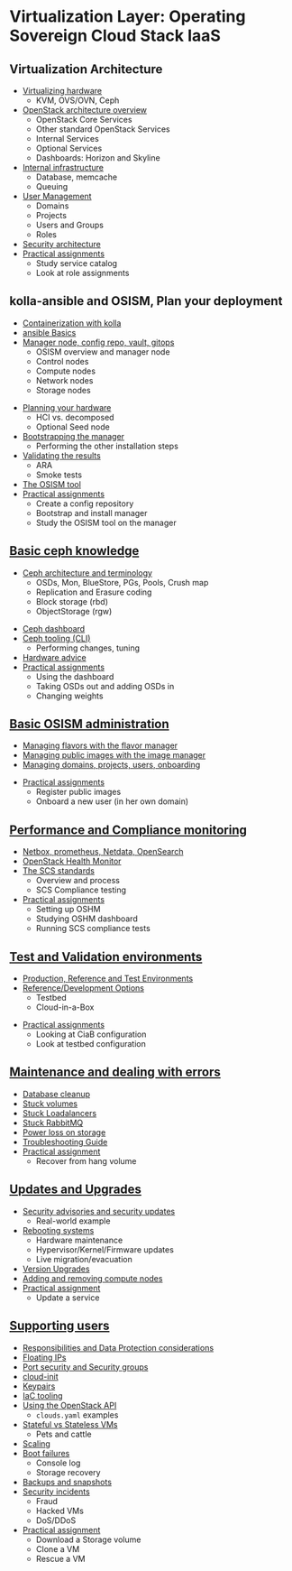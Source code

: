 # Virtualization Layer: Operating Sovereign Cloud Stack IaaS

## Virtualization Architecture
* [Virtualizing hardware](Hardware-Virt.md)
    * KVM, OVS/OVN, Ceph
* [OpenStack architecture overview](OpenStack-Arch.md)
    * OpenStack Core Services
    * Other standard OpenStack Services
    * Internal Services
    * Optional Services
    * Dashboards: Horizon and Skyline
* [Internal infrastructure](Internal-infra.md)
    * Database, memcache
    * Queuing
* [User Management](User-Mgmt.md)
    * Domains
    * Projects
    * Users and Groups
    * Roles
* [Security architecture](Sec-Arch.md)
* [Practical assignments](Assign-VirtArch.md)
    * Study service catalog
    * Look at role assignments

## kolla-ansible and OSISM, Plan your deployment
* [Containerization with kolla](kolla.md)
* [ansible Basics](ansible.md)
* [Manager node, config repo, vault, gitops](osism.md)
    * OSISM overview and manager node
    * Control nodes
    * Compute nodes
    * Network nodes
    * Storage nodes
<!--* [SW-defined Storage (SDS) with Ceph](Ceph-Intro.md)-->
<!--* [SW-defined Networking (SDN) with OVN/OvS](OVN-Intro.md)-->
* [Planning your hardware](HW-Plan.md)
    * HCI vs. decomposed
    * Optional Seed node
* [Bootstrapping the manager](Install.md)
    * Performing the other installation steps
* [Validating the results](Validation.md)
    * ARA
    * Smoke tests
* [The OSISM tool](OSISM-tool.md)
* [Practical assignments](Assign-OSISM.md)
    * Create a config repository
    * Bootstrap and install manager
    * Study the OSISM tool on the manager

## [Basic ceph knowledge](Ceph-Knowledge.md)
* [Ceph architecture and terminology](Ceph-Knowledge.md#introduction-to-ceph)
    * OSDs, Mon, BlueStore, PGs, Pools, Crush map
    * Replication and Erasure coding
    * Block storage (rbd)
    * ObjectStorage (rgw)
<!--* Optional: CephFS -->
* [Ceph dashboard](Ceph-Knowledge.md#ceph-dashboard)
* [Ceph tooling (CLI)](Ceph-CLI.md)
    * Performing changes, tuning
* [Hardware advice](Ceph-Hardware.md)
* [Practical assignments](Assign-Ceph.md)
    * Using the dashboard
    * Taking OSDs out and adding OSDs in
    * Changing weights

## [Basic OSISM administration](OSISM-Admin.md)
* [Managing flavors with the flavor manager](OSISM-Admin.md#openstack-flavor-manager)
* [Managing public images with the image manager](OSISM-Admin.md#image-manager)
* [Managing domains, projects, users, onboarding](OSISM-Admin.md#onboarding-users)
<!-- TODO* Collecting usage data (telemetry)-->
* [Practical assignments](OSISM-Admin.md#assignments-manager)
    * Register public images
    * Onboard a new user (in her own domain)

## [Performance and Compliance monitoring](Perf-Compl-Monitoring.md)
* [Netbox, prometheus, Netdata, OpenSearch](Perf-Compl-Monitoring.md#osism-manager-management-tools)
* [OpenStack Health Monitor](Perf-Compl-Monitoring.md#openstack-health-monitor-oshm)
* [The SCS standards](Perf-Compl-Monitoring.md#scs-standards)
    * Overview and process
    * SCS Compliance testing
* [Practical assignments](Perf-Compl-Monitoring.md#assignments-monitoring-and-compliance)
    * Setting up OSHM
    * Studying OSHM dashboard
    * Running SCS compliance tests

## [Test and Validation environments](Environments.md)
* [Production, Reference and Test Environments](Environments.md#production-reference-and-test-environments)
* [Reference/Development Options](Environments.md#options-for-your-environments)
    * Testbed
    * Cloud-in-a-Box
<!--* Validating changes-->
* [Practical assignments](Environments.md@assignments)
    * Looking at CiaB configuration
    * Look at testbed configuration

## [Maintenance and dealing with errors](Maintenance.md)
* [Database cleanup](Maintenance.md#database-cleanup)
* [Stuck volumes](Maintenance.md#stuck-volumes)
* [Stuck Loadalancers](Maintenance.md#stuck-loadbalancers)
* [Stuck RabbitMQ](Maintenance.md#rabbitmq-issues)
* [Power loss on storage](Maintenance.md@power-loss-on-storage)
* [Troubleshooting Guide](https://docs.scs.community/docs/iaas/guides/troubleshooting-guide/)
* [Practical assignment](Maintenance.md#practical-assignment)
    * Recover from hang volume

## [Updates and Upgrades](Updates.md)
* [Security advisories and security updates](Updates.md#security-updates)
    * Real-world example
* [Rebooting systems](Updates.md#rebooting-systems)
    * Hardware maintenance
    * Hypervisor/Kernel/Firmware updates
    * Live migration/evacuation
* [Version Upgrades](Updates.md#version-upgrades)
* [Adding and removing compute nodes](Updates.md#adding-and-removing-compute-nodes)
* [Practical assignment](Updates.md#practical-assignment)
    * Update a service

## [Supporting users](Support.md)
* [Responsibilities and Data Protection considerations](Support.md#responsibilities-and-data-protection-considerations)
* [Floating IPs](Support.md#floating-ips)
* [Port security and Security groups](Support.md#security-groups)
* [cloud-init](Support.md#cloud-init)
* [Keypairs](Support.md#keypairs)
* [IaC tooling](Support.md#iac-tooling)
* [Using the OpenStack API](Support.md#using-the-openstack-api)
    * `clouds.yaml` examples
* [Stateful vs Stateless VMs](Support.md#stateful-vs-stateless-design)
    * Pets and cattle
* [Scaling](Support.md#scaling)
* [Boot failures](Support.md#troubleshooting-boot-issues-self-support)
    * Console log
    * Storage recovery
* [Backups and snapshots](Support.md#snapshots-and-backups)
* [Security incidents](Support.md#security-incidents-provider-perspective)
    * Fraud
    * Hacked VMs
    * DoS/DDoS
* [Practical assignment](Support.md#practical-assignments-user-perspective)
    * Download a Storage volume
    * Clone a VM
    * Rescue a VM

